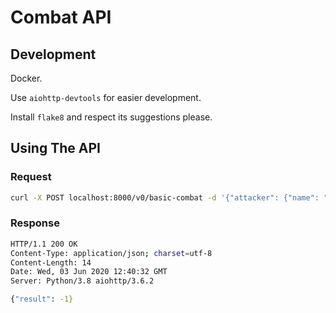 # Combat API

## Development

Docker.

Use `aiohttp-devtools` for easier development.

Install `flake8` and respect its suggestions please.

## Using The API

### Request 

``` bash 
curl -X POST localhost:8000/v0/basic-combat -d '{"attacker": {"name": "London", "tokens": 9}, "defender": {"name": "Oxford", "tokens": 8}}'

```

### Response

``` bash
HTTP/1.1 200 OK
Content-Type: application/json; charset=utf-8
Content-Length: 14
Date: Wed, 03 Jun 2020 12:40:32 GMT
Server: Python/3.8 aiohttp/3.6.2

{"result": -1}
```
